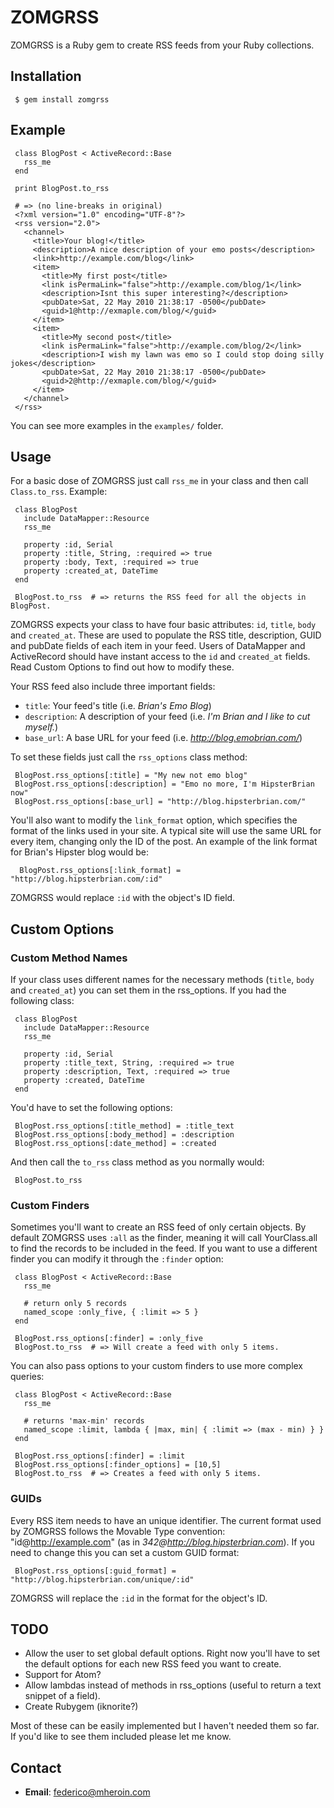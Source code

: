 ZOMGRSS
=======
ZOMGRSS is a Ruby gem to create RSS feeds from your Ruby collections.

Installation
-----------

     $ gem install zomgrss

Example
-------

     class BlogPost < ActiveRecord::Base
       rss_me
     end

     print BlogPost.to_rss

     # => (no line-breaks in original)
     <?xml version="1.0" encoding="UTF-8"?>
     <rss version="2.0">
       <channel>
         <title>Your blog!</title>
         <description>A nice description of your emo posts</description>
         <link>http://example.com/blog</link>
         <item>
           <title>My first post</title>
           <link isPermaLink="false">http://example.com/blog/1</link>
           <description>Isnt this super interesting?</description>
           <pubDate>Sat, 22 May 2010 21:38:17 -0500</pubDate>
           <guid>1@http://exmaple.com/blog/</guid>
         </item>
         <item>
           <title>My second post</title>
           <link isPermaLink="false">http://example.com/blog/2</link>
           <description>I wish my lawn was emo so I could stop doing silly jokes</description>
           <pubDate>Sat, 22 May 2010 21:38:17 -0500</pubDate>
           <guid>2@http://exmaple.com/blog/</guid>
         </item>
       </channel>
     </rss>

You can see more examples in the `examples/` folder.

Usage
-----
For a basic dose of ZOMGRSS just call `rss_me` in your class and then call `Class.to_rss`. Example:

     class BlogPost
       include DataMapper::Resource
       rss_me

       property :id, Serial
       property :title, String, :required => true
       property :body, Text, :required => true
       property :created_at, DateTime
     end

     BlogPost.to_rss  # => returns the RSS feed for all the objects in BlogPost.

ZOMGRSS expects your class to have four basic attributes: `id`, `title`, `body` and `created_at`. These
are used to populate the RSS title, description, GUID and pubDate fields of each item in your feed. Users
of DataMapper and ActiveRecord should have instant access to the `id` and `created_at` fields. Read
Custom Options to find out how to modify these.

Your RSS feed also include three important fields:

* `title`: Your feed's title (i.e. _Brian's Emo Blog_)
* `description`: A description of your feed (i.e. _I'm Brian and I like to cut myself._)
* `base_url`: A base URL for your feed (i.e. _http://blog.emobrian.com/_)

To set these fields just call the `rss_options` class method:

     BlogPost.rss_options[:title] = "My new not emo blog"
     BlogPost.rss_options[:description] = "Emo no more, I'm HipsterBrian now"
     BlogPost.rss_options[:base_url] = "http://blog.hipsterbrian.com/"

You'll also want to modify the `link_format` option, which specifies the format of the links used
in your site. A typical site will use the same URL for every item, changing only the ID of the
post. An example of the link format for Brian's Hipster blog would be:

      BlogPost.rss_options[:link_format] = "http://blog.hipsterbrian.com/:id"

ZOMGRSS would replace `:id` with the object's ID field.


Custom Options
---------------
### Custom Method Names

If your class uses different names for the necessary methods (`title`, `body` and `created_at`) you
can set them in the rss_options. If you had the following class:

     class BlogPost
       include DataMapper::Resource
       rss_me

       property :id, Serial
       property :title_text, String, :required => true
       property :description, Text, :required => true
       property :created, DateTime
     end

You'd have to set the following options:

     BlogPost.rss_options[:title_method] = :title_text
     BlogPost.rss_options[:body_method] = :description
     BlogPost.rss_options[:date_method] = :created

And then call the `to_rss` class method as you normally would:

     BlogPost.to_rss


### Custom Finders

Sometimes you'll want to create an RSS feed of only certain objects. By default ZOMGRSS uses `:all`
as the finder, meaning it will call YourClass.all to find the records to be included in the feed. If
you want to use a different finder you can modify it through the `:finder` option:

     class BlogPost < ActiveRecord::Base
       rss_me

       # return only 5 records
       named_scope :only_five, { :limit => 5 }
     end

     BlogPost.rss_options[:finder] = :only_five
     BlogPost.to_rss  # => Will create a feed with only 5 items.

You can also pass options to your custom finders to use more complex queries:

     class BlogPost < ActiveRecord::Base
       rss_me

       # returns 'max-min' records
       named_scope :limit, lambda { |max, min| { :limit => (max - min) } }
     end

     BlogPost.rss_options[:finder] = :limit
     BlogPost.rss_options[:finder_options] = [10,5]
     BlogPost.to_rss  # => Creates a feed with only 5 items.

### GUIDs

Every RSS item needs to have an unique identifier. The current format used by ZOMGRSS follows the
Movable Type convention: "id@http://example.com" (as in _342@http://blog.hipsterbrian.com_). If you
need to change this you can set a custom GUID format:

     BlogPost.rss_options[:guid_format] = "http://blog.hipsterbrian.com/unique/:id"

ZOMGRSS will replace the `:id` in the format for the object's ID.


TODO
----
* Allow the user to set global default options. Right now you'll have to set the default options for
each new RSS feed you want to create.
* Support for Atom?
* Allow lambdas instead of methods in rss_options (useful to return a text snippet of a field).
* Create Rubygem (iknorite?)

Most of these can be easily implemented but I haven't needed them so far. If you'd like to see them
included please let me know.

Contact
--------
* **Email**: federico@mheroin.com
